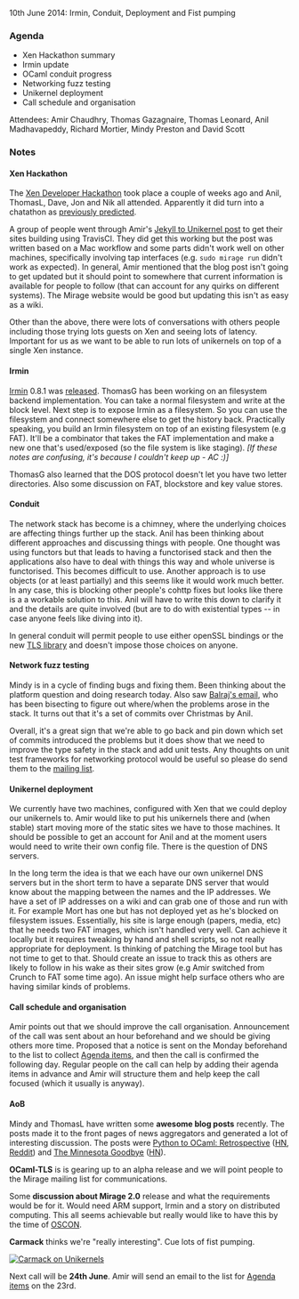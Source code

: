 10th June 2014: Irmin, Conduit, Deployment and Fist pumping

### Agenda ###

* Xen Hackathon summary
* Irmin update
* OCaml conduit progress
* Networking fuzz testing
* Unikernel deployment
* Call schedule and organisation

Attendees: Amir Chaudhry, Thomas Gazagnaire, Thomas Leonard,
Anil Madhavapeddy, Richard Mortier, Mindy Preston and David Scott


### Notes ###

#### Xen Hackathon ####

The [Xen Developer Hackathon][xen-hack] took place a couple of weeks ago and
Anil, ThomasL, Dave, Jon and Nik all attended.  Apparently it did turn into
a chatathon as [previously predicted][prev-notes].

A group of people went through Amir's [Jekyll to Unikernel post][ac-post] to
get their sites building using TravisCI. They did get this working but the
post was written based on a Mac workflow and some parts didn't work well on
other machines, specifically involving tap interfaces (e.g. `sudo mirage run`
didn't work as expected). In general, Amir mentioned that the blog post
isn't going to get updated but it should point to somewhere that current
information is available for people to follow (that can account for any
quirks on different systems). The Mirage website would be good but updating
this isn't as easy as a wiki. 

Other than the above, there were lots of conversations with others people
including those trying lots guests on Xen and seeing lots of latency.
Important for us as we want to be able to run lots of unikernels on top of a
single Xen instance.

[xen-hack]: http://wiki.xenproject.org/wiki/Hackathon/May2014
[ac-post]: http://amirchaudhry.com/from-jekyll-to-unikernel-in-fifty-lines/
[prev-notes]: http://openmirage.org/wiki/weekly-2014-05-27#XenHackathon


#### Irmin ####

[Irmin][irmin-repo] 0.8.1 was [released][irmin-release]. ThomasG has been
working on an filesystem backend implementation. You can take a normal
filesystem and write at the block level. Next step is to expose Irmin as a
filesystem. So you can use the filesystem and connect somewhere else to get
the history back.  Practically speaking, you build an Irmin filesystem on
top of an existing filesystem (e.g FAT). It'll be a combinator that takes
the FAT implementation and make a new one that's used/exposed (so the file
system is like staging). *\[If these notes are confusing, it's because I
couldn't keep up - AC :)\]*

ThomasG also learned that the DOS protocol doesn't let you have two letter
directories. Also some discussion on FAT, blockstore and key value stores.

[irmin-repo]: https://github.com/mirage/irmin
[irmin-release]: https://github.com/mirage/irmin/releases/tag/0.8.1


#### Conduit ####

The network stack has become is a chimney, where the underlying choices are
affecting things further up the stack. Anil has been thinking about
different approaches and discussing things with people. One thought was
using functors but that leads to having a functorised stack and then the
applications also have to deal with things this way and whole universe is
functorised. This becomes difficult to use.  Another approach is to use
objects (or at least partially) and this seems like it would work much
better. In any case, this is blocking other people's cohttp fixes but looks
like there is a a workable solution to this. Anil will have to write this
down to clarify it and the details are quite involved (but are to do with
existential types -- in case anyone feels like diving into it). 

In general conduit will permit people to use either openSSL bindings or the
new [TLS library][TLS] and doesn't impose those choices on anyone.

[TLS]: https://github.com/mirleft/ocaml-tls


#### Network fuzz testing ####

Mindy is in a cycle of finding bugs and fixing them. Been thinking about
the platform question and doing research today. Also saw
[Balraj's email][balraj], who has been bisecting to figure out where/when
the problems arose in the stack. It turns out that it's a set of commits
over Christmas by Anil.

Overall, it's a great sign that we're able to go back and pin down which set
of commits introduced the problems but it does show that we need to improve
the type safety in the stack and add unit tests. Any thoughts on unit test
frameworks for networking protocol would be useful so please do send them to
the [mailing list][list].

[balraj]: http://lists.xenproject.org/archives/html/mirageos-devel/2014-06/msg00031.html
[list]: http://lists.xenproject.org/cgi-bin/mailman/listinfo/mirageos-devel


#### Unikernel deployment ####


We currently have two machines, configured with Xen that we could deploy our
unikernels to. Amir would like to put his unikernels there and (when stable)
start moving more of the static sites we have to those machines. It should
be possible to get an account for Anil and at the moment users would need to
write their own config file. There is the question of DNS servers.  

In the long term the idea is that we each have our own unikernel DNS servers
but in the short term to have a separate DNS server that would know about
the mapping between the names and the IP addresses. We have a set of IP
addresses on a wiki and can grab one of those and run with it. For example
Mort has one but has not deployed yet as he's blocked on filesystem issues.
Essentially, his site is large enough (papers, media, etc) that he needs two
FAT images, which isn't handled very well.  Can achieve it locally but it
requires tweaking by hand and shell scripts, so not really appropriate for
deployment. Is thinking of patching the Mirage tool but has not time to get
to that. Should create an issue to track this as others are likely to follow
in his wake as their sites grow (e.g Amir switched from Crunch to FAT some
time ago). An issue might help surface others who are having similar kinds
of problems.


#### Call schedule and organisation ####

Amir points out that we should improve the call organisation. Announcement
of the call was sent about an hour beforehand and we should be giving others
more time. Proposed that a notice is sent on the Monday beforehand to the
list to collect [Agenda items][agenda], and then the call is confirmed the
following day.  Regular people on the call can help by adding their agenda
items in advance and Amir will structure them and help keep the call focused
(which it usually is anyway).


#### AoB ####

Mindy and ThomasL have written some **awesome blog posts** recently. The
posts made it to the front pages of news aggregators and generated a lot of
interesting discussion. The posts were
[Python to OCaml: Retrospective][ocaml-summary] ([HN][hn1], [Reddit][r1])
and [The Minnesota Goodbye][mindy] ([HN][hn2]).

**OCaml-TLS** is is gearing up to an alpha release and we will point people
to the Mirage mailing list for communications.

Some **discussion about Mirage 2.0** release and what the requirements would
be for it. Would need ARM support, Irmin and a story on distributed
computing. This all seems achievable but really would like to have this by
the time of [OSCON][].

**Carmack** thinks we're "really interesting". Cue lots of fist pumping.

[![Carmack on Unikernels](/graphics/carmack-unikernel.jpg)](https://twitter.com/ID_AA_Carmack/status/476046680698003458)

Next call will be **24th June**. Amir will send an email to the list for
[Agenda items][agenda] on the 23rd.

[ocaml-summary]: http://roscidus.com/blog/blog/2014/06/06/python-to-ocaml-retrospective/
[hn1]: https://news.ycombinator.com/item?id=7858276 
[r1]: http://www.reddit.com/r/programming/comments/27h2q5/python_to_ocaml_retrospective/
[mindy]: http://www.somerandomidiot.com/blog/2014/06/03/the-minnesota-goodbye/
[hn2]: https://news.ycombinator.com/item?id=7844307
[agenda]: https://github.com/mirage/mirage-www/wiki/Call-Agenda
[OSCON]: http://www.oscon.com/oscon2014/public/schedule/detail/35024

